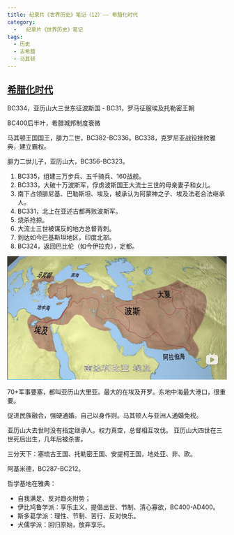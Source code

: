 ```yaml
---
title: 纪录片《世界历史》笔记（12）—— 希腊化时代
category:
  -   纪录片《世界历史》笔记
tags: 
  - 历史
  - 古希腊
  - 马其顿
---
```

## [希腊化时代](https://www.bilibili.com/bangumi/play/ep517679/)

BC334，亚历山大三世东征波斯国 - BC31，罗马征服埃及托勒密王朝

BC400后半叶，希腊城邦制度衰微

马其顿王国国王，腓力二世，BC382-BC336。BC338，克罗尼亚战役挫败雅典，建立霸权。

腓力二世儿子，亚历山大，BC356-BC323。
1. BC335，组建三万步兵、五千骑兵、160战舰。
2. BC333，大破十万波斯军，俘虏波斯国王大流士三世的母亲妻子和女儿。
4. 南下占领腓尼基、巴勒斯坦、埃及，被承认为阿蒙神之子、埃及法老合法继承人。
5. BC331，北上在亚述古都再败波斯军。
6. 烧杀抢掠。
7. 大流士三世被谋反的地方总督背刺。
8. 到达如今巴基斯坦地区，印度北部。
9. BC324，返回巴比伦（如今伊拉克），定都。


![马其顿版图](./map.png)

70+军事要塞，都叫亚历山大里亚。最大的在埃及开罗。东地中海最大港口，很重要。

促进民族融合，强硬通婚。自己以身作则。马其顿人与亚洲人通婚免税。

亚历山大去世时没有指定继承人。权力真空，总督相互攻伐。
亚历山大四世在三世死后出生，几年后被杀害。

三分天下：塞琉古王国、托勒密王国、安提柯王国，地处亚、非、欧。

阿基米德，BC287-BC212。

哲学基地在雅典：
- 自我满足、反对趋炎附势；
- 伊比鸠鲁学派：享乐主义，提倡出世、节制、清心寡欲，BC400-AD400。
- 斯多葛学派：理性、节制、苦行、反对快乐。
- 犬儒学派：回归原始，放弃享乐。